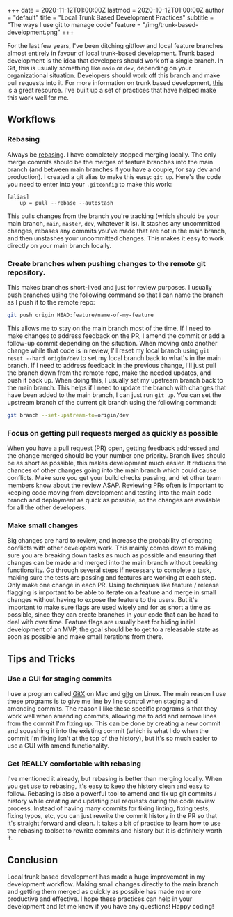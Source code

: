 +++
date = 2020-11-12T01:00:00Z
lastmod = 2020-10-12T01:00:00Z
author = "default"
title = "Local Trunk Based Development Practices"
subtitle = "The ways I use git to manage code"
feature = "/img/trunk-based-development.png"
+++

For the last few years, I've been ditching gitflow and local feature branches almost entirely in favour of local trunk-based 
development. Trunk based development is the idea that developers should work off a single branch. In Git, this is usually 
something like `main` or `dev`, depending on your organizational situation. Developers should work off this branch and 
make pull requests into it. For more information on trunk based development, [this](https://trunkbaseddevelopment.com/) is 
a great resource. I've built up a set of practices that have helped make this work well for me.

## Workflows

### Rebasing

Always be [rebasing](https://git-scm.com/book/en/v2/Git-Branching-Rebasing). I have completely stopped merging locally. 
The only merge commits should be the merges of feature branches into the main branch (and between main branches if you have 
a couple, for say dev and production). I created a git alias to make this easy: `git up`. Here's the code you need to enter 
into your `.gitconfig` to make this work:

```
[alias]
    up = pull --rebase --autostash
```

This pulls changes from the branch you're tracking (which should be your main branch, `main`, `master`, `dev`, whatever 
it is). It stashes any uncommitted changes, rebases any commits you've made that are not in the main branch, and then 
unstashes your uncommitted changes. This makes it easy to work directly on your main branch locally. 

### Create branches when pushing changes to the remote git repository. 

This makes branches short-lived and just for review purposes. I usually push branches using the following command so that 
I can name the branch as I push it to the remote repo:

```bash
git push origin HEAD:feature/name-of-my-feature
```

This allows me to stay on the main branch most of the time. If I need to make changes to address feedback on the PR, I amend
the commit or add a follow-up commit depending on the situation. When moving onto another change while that code is in 
review, I'll reset my local branch using `git reset --hard origin/dev` to set my local branch back to what's in the main 
branch. If I need to address feedback in the previous change, I'll just pull the branch down from the remote repo, make 
the needed updates, and push it back up. When doing this, I usually set my upstream branch back to the main branch. This 
helps if I need to update the branch with changes that have been added to the main branch, I can just run `git up`. You 
can set the upstream branch of the current git branch using the following command: 

```bash
git branch --set-upstream-to=origin/dev
```

### Focus on getting pull requests merged as quickly as possible

When you have a pull request (PR) open, getting feedback addressed and the change merged should be your number one priority.
Branch lives should be as short as possible, this makes development much easier. It reduces the chances of other changes 
going into the main branch which could cause conflicts. Make sure you get your build checks passing, and let other team
members know about the review ASAP. Reviewing PRs often is important to keeping code moving from development and testing
into the main code branch and deployment as quick as possible, so the changes are available for all the other developers.

### Make small changes

Big changes are hard to review, and increase the probability of creating conflicts with other developers work. This mainly
comes down to making sure you are breaking down tasks as much as possible and ensuring that changes can be made and merged 
into the main branch without breaking functionality. Go through several steps if necessary to complete a task, making sure
the tests are passing and features are working at each step. Only make one change in each PR. Using techniques like feature 
/ release flagging is important to be able to iterate on a feature and merge in small changes without having to expose the 
feature to the users. But it's important to make sure flags are used wisely and for as short a time as possible, since they
can create branches in your code that can be hard to deal with over time. Feature flags are usually best for hiding initial 
development of an MVP, the goal should be to get to a releasable state as soon as possible and make small iterations from 
there.

## Tips and Tricks

### Use a GUI for staging commits

I use a program called [GitX](https://rowanj.github.io/gitx/) on Mac and [gitg](https://wiki.gnome.org/Apps/Gitg/) on Linux. 
The main reason I use these programs is to give me line by line control when staging and amending commits. The reason I 
like these specific programs is that they work well when amending commits, allowing me to add and remove lines from the 
commit I'm fixing up. This can be done by creating a new commit and squashing it into the existing commit (which is what 
I do when the commit I'm fixing isn't at the top of the history), but it's so much easier to use a GUI with amend functionality.

### Get REALLY comfortable with rebasing

I've mentioned it already, but rebasing is better than merging locally. When you get use to rebasing, it's easy to keep
the history clean and easy to follow. Rebasing is also a powerful tool to amend and fix up git commits / history while 
creating and updating pull requests during the code review process. Instead of having many commits for fixing linting, 
fixing tests, fixing typos, etc, you can just rewrite the commit history in the PR so that it's straight forward and clean. 
It takes a bit of practice to learn how to use the rebasing toolset to rewrite commits and history but it is definitely 
worth it.

## Conclusion

Local trunk based development has made a huge improvement in my development workflow. Making small changes directly to the main 
branch and getting them merged as quickly as possible has made me more productive and effective. I hope these practices can
help in your development and let me know if you have any questions! Happy coding!